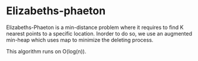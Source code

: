# Elizabeths-phaeton

Elizabeths-Phaeton is a min-distance problem where it requires to find K nearest points to a specific location. Inorder to do so, we use an augmented min-heap which uses map to minimize the deleting process.

This algorithm runs on O(log(n)).
